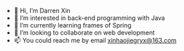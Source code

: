 - 👋 Hi, I’m Darren Xin
- 👀 I’m interested in back-end programming with Java
- 🌱 I’m currently learning frames of Spring
- 💞️ I’m looking to collaborate on web development
- 📫 You could reach me by email xinhaojiegryx@163.com

<!---
Darren668/Darren668 is a ✨ special ✨ repository because its `README.md` (this file) appears on your GitHub profile.
You can click the Preview link to take a look at your changes.
--->
